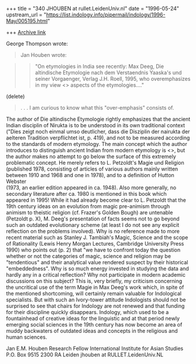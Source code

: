 +++
title = "340 JHOUBEN at rullet.LeidenUniv.nl"
date = "1996-05-24"
upstream_url = "https://list.indology.info/pipermail/indology/1996-May/005195.html"

+++
[Archive link](https://list.indology.info/pipermail/indology/1996-May/005195.html)

George Thompson wrote: 

>Jan Houben wrote:

>>"On etymologies in India see recently: Max Deeg, Die altindische Etymologie
>>nach dem Verstaendnis Yaaska's und seiner Vorgaenger, Verlag J.H. Roell,
>>1995, who overemphasizes in my view <<magical>> aspects of the
>>etymologies...."

(delete)
> . . .  I am curious to know what this "over-emphasis" consists of.

The author of Die altindische Etymologie rightly emphasizes that the ancient 
Indian disciplin of Nirukta is to be understood in its own traditional context 
("Dies zeigt noch einmal umso deutlicher, dass die Disziplin der nairukta der 
aelteren Tradition verpflichtet ist, p. 419), and not to be measured according 
to the standards of modern etymology. The main concept which the author 
introduces to distinguish ancient Indian from modern etymology is <<Magie>>, 
but the author makes no attempt to go below the surface of this extremely 
problematic concept. He merely refers to L. Petzoldt's Magie und Religion 
(published 1978, consisting of articles of various authors mainly written 
between 1910 and 1968 and one in 1978), and to a definition of Hutton Webster  
(1973, an earlier edition appeared in ca. 1948).  Also more generally, no 
secondary literature after ca. 1980 is mentioned in this book which appeared in 
1995! While it had already become clear to L. Petzoldt that the 19th century 
ideas on an evolution from magic pre-animism through animism to theistic 
religion (cf. Frazer's Golden Bough) are untenable (Petzoldt p. X), M. Deeg's 
presentation of facts seems not to go beyond such an outdated evolutionary 
scheme (at least I do not see any explicit reflection on the problems 
involved). 
  Why is no reference made to more recent material such as Stanley J. Tambiah's 
Magic, Science and the scope of Rationality (Lewis Henry Morgan Lectures, 
Cambridge University Press 1990) who points out (p. 2) that "we have to 
confront today the question whether or not the categories of magic, science and 
religion may be "tendentious" and their analytical value rendered suspect by 
their historical "embeddedness". Why is so much energy invested in studying the 
data and hardly any in a critical reflection? Why not participate in modern 
academic discussions on this subject? This is, very briefly, my criticism 
concerning the uncritical use of the term Magie in Max Deeg's work which, in 
spite of the mentioned shortcoming, will certainly remain valuable for 
Indological specialists. But with such an Ivory-tower attitude Indologists 
should not be surprised to see that chairs for Indology are not renewed and 
that funding for their discipline quickly disappears. 
  Indology, which used to be a fountainhead of creative ideas for the 
linguistic and at that period newly emerging social sciences in the 19th 
century has now become an area of muddy backwaters of outdated ideas and 
concepts in the religious and human sciences. 

Jan E.M. Houben
Research Fellow International Institute for Asian Studies
P.O. Box 9515
2300 RA Leiden
jhouben at RULLET.LeidenUniv.NL




